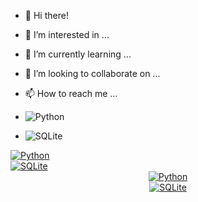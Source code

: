 - 👋 Hi there!
- 👀 I’m interested in ...
- 🌱 I’m currently learning ...
- 💞️ I’m looking to collaborate on ...
- 📫 How to reach me ...

- ![Python](https://img.shields.io/badge/-Python-3776AB?style=flat-square&logo=python&logoColor=white)
- ![SQLite](https://img.shields.io/badge/-SQLite-003B57?style=flat-square&logo=sqlite&logoColor=white)
<div align="left">
  <a href="https://www.python.org">
    <img src="https://img.shields.io/badge/-Python-3776AB?style=for-the-badge&logo=python&logoColor=white" alt="Python">
  </a>
</div>

<div align="left">
  <a href="https://www.sqlite.org">
    <img src="https://img.shields.io/badge/-SQLite-003B57?style=for-the-badge&logo=sqlite&logoColor=white" alt="SQLite">
  </a>
</div>

<div align="center">
  <a href="https://www.python.org">
    <img src="https://img.shields.io/badge/-Python-3776AB?style=for-the-badge&logo=python&logoColor=white" alt="Python">
  </a>
</div>

<div align="center">
  <a href="https://www.sqlite.org">
    <img src="https://img.shields.io/badge/-SQLite-003B57?style=for-the-badge&logo=sqlite&logoColor=white" alt="SQLite">
  </a>
</div>
<!---
kole-ter/kole-ter is a ✨ special ✨ repository because its `README.md` (this file) appears on your GitHub profile.
You can click the Preview link to take a look at your changes.
--->
